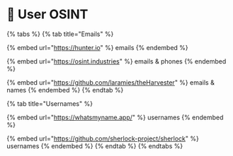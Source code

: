 # 🧑 User OSINT



{% tabs %}
{% tab title="Emails" %}


{% embed url="https://hunter.io" %}
emails
{% endembed %}

{% embed url="https://osint.industries" %}
emails & phones
{% endembed %}

{% embed url="https://github.com/laramies/theHarvester" %}
emails & names
{% endembed %}
{% endtab %}

{% tab title="Usernames" %}


{% embed url="https://whatsmyname.app/" %}
usernames
{% endembed %}

{% embed url="https://github.com/sherlock-project/sherlock" %}
usernames
{% endembed %}
{% endtab %}
{% endtabs %}
